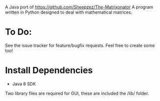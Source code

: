 A Java port of https://github.com/Sheepzez/The-Matrixonator
A program written in Python designed to deal with mathematical matrices.

To Do:
======
See the issue tracker for feature/bugfix requests. Feel free to create some too!

Install Dependencies
====================
- Java 8 SDK


Two library files are required for GUI, these are included the /lib/ folder.
